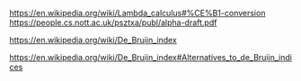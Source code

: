 https://en.wikipedia.org/wiki/Lambda_calculus#%CE%B1-conversion
https://people.cs.nott.ac.uk/psztxa/publ/alpha-draft.pdf

https://en.wikipedia.org/wiki/De_Bruijn_index

https://en.wikipedia.org/wiki/De_Bruijn_index#Alternatives_to_de_Bruijn_indices